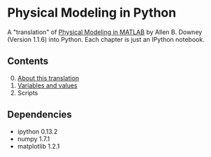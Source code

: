 Physical Modeling in Python
===========================

A "translation" of [Physical Modeling in
MATLAB](http://greenteapress.com/matlab/) by Allen B. Downey 
(Version 1.1.6) into Python. Each chapter is just an IPython notebook.


Contents
--------

0. [About this translation](http://nbviewer.ipython.org/urls/raw.github.com/vanzaj/physical_modeling_python/master/00_About.ipynb)
1. [Variables and values](http://nbviewer.ipython.org/urls/raw.github.com/vanzaj/physical_modeling_python/master/01_Variables.ipynb)
2. Scripts


Dependencies
------------

- ipython 0.13.2
- numpy 1.7.1
- matplotlib 1.2.1
